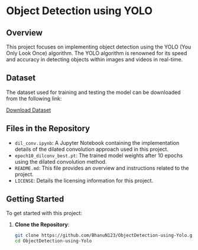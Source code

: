 # Object Detection using YOLO

## Overview

This project focuses on implementing object detection using the YOLO (You Only Look Once) algorithm. The YOLO algorithm is renowned for its speed and accuracy in detecting objects within images and videos in real-time.

## Dataset

The dataset used for training and testing the model can be downloaded from the following link:

[Download Dataset](https://drive.google.com/file/d/10H5KDD7bWQBvgvxIMgoCySlwDokkT8fz/view?usp=sharing)

## Files in the Repository

- `dil_conv.ipynb`: A Jupyter Notebook containing the implementation details of the dilated convolution approach used in this project.
- `epoch10_dilconv_best.pt`: The trained model weights after 10 epochs using the dilated convolution method.
- `README.md`: This file provides an overview and instructions related to the project.
- `LICENSE`: Details the licensing information for this project.

## Getting Started

To get started with this project:

1. **Clone the Repository**:
   ```bash
   git clone https://github.com/BhanuN123/ObjectDetection-using-Yolo.git
   cd ObjectDetection-using-Yolo
